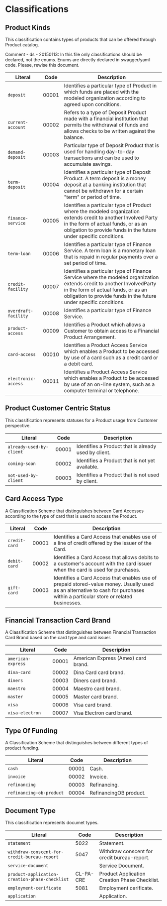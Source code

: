 Classifications
===============

Product Kinds
-------------- 
This classification contains types of products that can be offered through Product catalog.

Comment - ds - 20150113: 
In this file only classifications should be declared, not the enums. Enums are directly declared in swagger/yaml code. Please, rewise this document.


Literal 				      | Code   | Description
------------------------------|--------|-----------------------------
`deposit`		  			  | 00001  | Identifies a particular type of Product in which funds are placed with the modeled organization according to agreed upon conditions.
`current-account`  			  | 00002  | Refers to a type of Deposit Product made with a financial institution that permits the withdrawal of funds and allows checks to be written against the balance.
`demand-deposit`  			  | 00003  | Particular type of Deposit Product that is used for handling day-to-day transactions and can be used to accumulate savings.
`term-deposit`  			 	  | 00004  | Identifies a particular type of Deposit Product. A term deposit is a money deposit at a banking institution that cannot be withdrawn for a certain "term" or period of time.  
`finance-service`  			  | 00005  | Identifies a particular type of Product where the modeled organization extends credit to another Involved Party in the form of actual funds, or as an obligation to provide funds in the future under specific conditions.  
`term-loan`		  			  | 00006  | Identifies a particular type of Finance Service. A term loan is a monetary loan that is repaid in regular payments over a set period of time.
`credit-facility`	  		  | 00007  | Identifies a particular type of  Finance Service where the modeled organization extends credit to another InvolvedParty in the form of actual funds, or as an obligation to provide funds in the future under specific conditions.
`overdraft-facility` 		  | 00008  | Identifies a particular type of Finance Service.
`product-access`  			  | 00009  | Identifies a Product which allows a Customer to obtain access to a Financial Product Arrangement.
`card-access`	  			  | 00010  | Identifies a Product Access Service which enables a Product to be accessed by use of a card such as a credit card or a debit card.
`electronic-access` 			  | 00011  | Identifies a Product Access Service which enables a Product to be accessed by use of an on-line system, such as a computer terminal or telephone.

Product Customer Centric Status
-------------- 
This classification represents statuses for a Product usage from Customer perspective.

Literal 				      	| Code   | Description
--------------------------------|--------|-----------------------------------------------------
`already-used-by-client`	  	| 00001  | Identifies a Product that is already used by client.
`coming-soon`	  				| 00002  | Identifies a Product that is not yet available.
`not-used-by-client`	  		| 00003  | Identifies a Product that is not used by client.

Card Access Type
-------------- 
A Classification Scheme that distinguishes between Card Accesses according to the type of card that is used to access the Product.

Literal 				      	| Code   | Description
--------------------------------|--------|-----------------------------------------------------
`credit-card`	  				| 00001  | Identifies a Card Access that enables use of a line of credit offered by the issuer of the Card.
`debit-card`	  					| 00002  | Identifies a Card Access that allows debits to a customer's account with the card issuer when the card is used for purchases.
`gift-card`				  		| 00003  | Identifies a Card Access that enables use of prepaid stored-value money. Usually used as an alternative to cash for purchases within a particular store or related businesses.

Financial Transaction Card Brand
-------------- 
A Classification Scheme that distinguishes between Financial Transaction Card Brand based on the card type and card issuer.

Literal 				      	| Code   | Description
--------------------------------|--------|----------------------------------------
`american-express`	  			| 00001  | American Express (Amex) card brand.
`dina-card`		  				| 00002  | Dina Card card brand.
`diners`				  			| 00003  | Diners card brand.
`maestro`				  		| 00004  | Maestro card brand.
`master`				  			| 00005  | Master card brand.
`visa`				  			| 00006  | Visa card brand.
`visa-electron`			  		| 00007  | Visa Electron card brand.

Type Of Funding
-------------- 
A Classification Scheme that distinguishes between  different types of product funding.	

Literal 				      	| Code   | Description
--------------------------------|--------|---------------------
`cash`				  			| 00001  | Cash.
`invoice`		  				| 00002  | Invoice.
`refinancing`					| 00003  | Refinancing.
`refinancing-ob-product`			| 00004  | RefinancingOB product.

Document Type
-------------- 
This classification represents  documet types. 

Literal 				  				    	| Code   | Description
------------------------------------------------|--------|-----------------------
`statement`				  						| 5022	 | Statement.
`withdraw-conscent-for-credit-bureau-report`		| 5047   | Withdraw conscent for credit bureau-report.
`service-document`				  				| 		 | Service Document.
`product-application-creation-phase-checklist`	| CL-PA-CRE| Product Application Creation Phase Checklist.
`employment-cerificate`				  			| 5081	| Employment cerificate.
`application`				  					|  		| Application.
